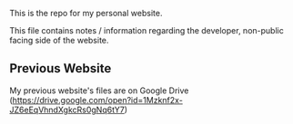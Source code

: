 This is the repo for my personal website.

This file contains notes / information regarding the developer, non-public facing side of the website.

## Previous Website

My previous website's files are on Google Drive (https://drive.google.com/open?id=1Mzknf2x-JZ6eEqVhndXgkcRs0gNq6tY7)